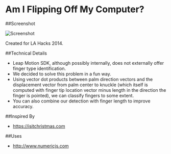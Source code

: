 Am I Flipping Off My Computer?
==============================

##Screenshot

![Screenshot](http://i.imgur.com/JvGgdsf.png)

Created for LA Hacks 2014.

##Technical Details

* Leap Motion SDK, although possibly internally, does not externally offer finger type identification.
* We decided to solve this problem in a fun way.
* Using vector dot products between palm direction vectors and the displacement vector from palm center to knuckle (which itself is computed with finger tip location vector minus length in the direction the finger is pointed), we can classify fingers to some extent.
* You can also combine our detection with finger length to improve accuracy.

##Inspired By

* https://isitchristmas.com

##Uses

* http://www.numericjs.com
